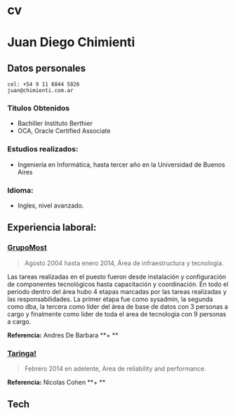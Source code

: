 # cv
# Juan Diego Chimienti

## Datos personales

```
cel: +54 9 11 6844 5826
juan@chimienti.com.ar
```

### Titulos Obtenidos
  - Bachiller Instituto Berthier
  - OCA, Oracle Certified Associate

### Estudios realizados:
   - Ingeniería en Informática, hasta tercer año en la Universidad de Buenos Aires
 
### Idioma:
- Ingles, nivel avanzado.

## Experiencia laboral:

### [GrupoMost](http://www.grupomost.com) 

> Agosto 2004 hasta enero 2014, Área de infraestructura y tecnologia.

Las tareas realizadas en el puesto fueron desde instalación y configuración de componentes tecnológicos hasta capacitación y coordinación.
En todo el periodo dentro del área hubo 4 etapas marcadas por las tareas realizadas y las responsabilidades. La primer etapa fue como sysadmin, la segunda como dba, la tercera como líder del área de base de datos con 3 personas a cargo y finalmente como lider de toda el area de tecnologia con 9 personas a cargo.

**Referencia:** Andres De Barbara  **+ **

### [Taringa!](http://www.taringa.net) 

> Febrero 2014 en adelente, Area de reliability and performance. 

**Referencia:** Nicolas Cohen  **+ **

## Tech 

